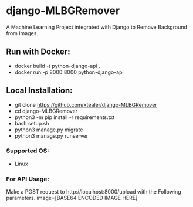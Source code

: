 # django-MLBGRemover

A Machine Learning Project integrated with Django to Remove Background from Images.

## Run with Docker:
- docker build -t python-django-api .
- docker run -p 8000:8000 python-django-api

## Local Installation:

- git clone https://github.com/xtealer/django-MLBGRemover
- cd django-MLBGRemover
- python3 -m pip install -r requirements.txt
- bash setup.sh
- python3 manage.py migrate
- python3 manage.py runserver

### Supported OS:

- Linux

### For API Usage:

Make a POST request to http://localhost:8000/upload with the Following parameters.
image=[BASE64 ENCODED IMAGE HERE]
